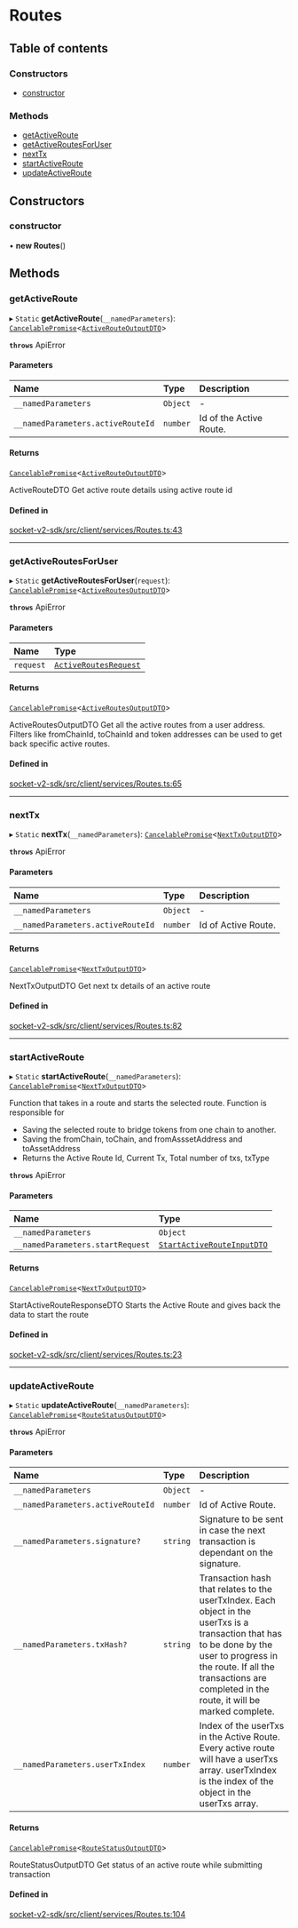 # Routes

## Table of contents

### Constructors

- [constructor](Routes.md#constructor)

### Methods

- [getActiveRoute](Routes.md#getactiveroute)
- [getActiveRoutesForUser](Routes.md#getactiveroutesforuser)
- [nextTx](Routes.md#nexttx)
- [startActiveRoute](Routes.md#startactiveroute)
- [updateActiveRoute](Routes.md#updateactiveroute)

## Constructors

### constructor

• **new Routes**()

## Methods

### getActiveRoute

▸ `Static` **getActiveRoute**(`__namedParameters`): [`CancelablePromise`](../client/CancelablePromise.md)<[`ActiveRouteOutputDTO`](../types.md#activerouteoutputdto)\>

**`throws`** ApiError

#### Parameters

| Name                              | Type     | Description             |
| :-------------------------------- | :------- | :---------------------- |
| `__namedParameters`               | `Object` | -                       |
| `__namedParameters.activeRouteId` | `number` | Id of the Active Route. |

#### Returns

[`CancelablePromise`](../client/CancelablePromise.md)<[`ActiveRouteOutputDTO`](../types.md#activerouteoutputdto)\>

ActiveRouteDTO Get active route details using active route id

#### Defined in

[socket-v2-sdk/src/client/services/Routes.ts:43](https://github.com/rugamoto/socket-v2-sdk/blob/91d9fe3/src/client/services/Routes.ts#L43)

---

### getActiveRoutesForUser

▸ `Static` **getActiveRoutesForUser**(`request`): [`CancelablePromise`](../client/CancelablePromise.md)<[`ActiveRoutesOutputDTO`](../types.md#activeroutesoutputdto)\>

**`throws`** ApiError

#### Parameters

| Name      | Type                                                          |
| :-------- | :------------------------------------------------------------ |
| `request` | [`ActiveRoutesRequest`](../interfaces/ActiveRoutesRequest.md) |

#### Returns

[`CancelablePromise`](../client/CancelablePromise.md)<[`ActiveRoutesOutputDTO`](../types.md#activeroutesoutputdto)\>

ActiveRoutesOutputDTO Get all the active routes from a user address. Filters like fromChainId, toChainId and token addresses can be used to get back specific active routes.

#### Defined in

[socket-v2-sdk/src/client/services/Routes.ts:65](https://github.com/rugamoto/socket-v2-sdk/blob/91d9fe3/src/client/services/Routes.ts#L65)

---

### nextTx

▸ `Static` **nextTx**(`__namedParameters`): [`CancelablePromise`](../client/CancelablePromise.md)<[`NextTxOutputDTO`](../types.md#nexttxoutputdto)\>

**`throws`** ApiError

#### Parameters

| Name                              | Type     | Description         |
| :-------------------------------- | :------- | :------------------ |
| `__namedParameters`               | `Object` | -                   |
| `__namedParameters.activeRouteId` | `number` | Id of Active Route. |

#### Returns

[`CancelablePromise`](../client/CancelablePromise.md)<[`NextTxOutputDTO`](../types.md#nexttxoutputdto)\>

NextTxOutputDTO Get next tx details of an active route

#### Defined in

[socket-v2-sdk/src/client/services/Routes.ts:82](https://github.com/rugamoto/socket-v2-sdk/blob/91d9fe3/src/client/services/Routes.ts#L82)

---

### startActiveRoute

▸ `Static` **startActiveRoute**(`__namedParameters`): [`CancelablePromise`](../client/CancelablePromise.md)<[`NextTxOutputDTO`](../types.md#nexttxoutputdto)\>

Function that takes in a route and starts the selected route.
Function is responsible for

- Saving the selected route to bridge tokens from one chain to another.
- Saving the fromChain, toChain, and fromAsssetAddress and toAssetAddress
- Returns the Active Route Id, Current Tx, Total number of txs, txType

**`throws`** ApiError

#### Parameters

| Name                             | Type                                                               |
| :------------------------------- | :----------------------------------------------------------------- |
| `__namedParameters`              | `Object`                                                           |
| `__namedParameters.startRequest` | [`StartActiveRouteInputDTO`](../types.md#startactiverouteinputdto) |

#### Returns

[`CancelablePromise`](../client/CancelablePromise.md)<[`NextTxOutputDTO`](../types.md#nexttxoutputdto)\>

StartActiveRouteResponseDTO Starts the Active Route and gives back the data to start the route

#### Defined in

[socket-v2-sdk/src/client/services/Routes.ts:23](https://github.com/rugamoto/socket-v2-sdk/blob/91d9fe3/src/client/services/Routes.ts#L23)

---

### updateActiveRoute

▸ `Static` **updateActiveRoute**(`__namedParameters`): [`CancelablePromise`](../client/CancelablePromise.md)<[`RouteStatusOutputDTO`](../types.md#routestatusoutputdto)\>

**`throws`** ApiError

#### Parameters

| Name                              | Type     | Description                                                                                                                                                                                                                             |
| :-------------------------------- | :------- | :-------------------------------------------------------------------------------------------------------------------------------------------------------------------------------------------------------------------------------------- |
| `__namedParameters`               | `Object` | -                                                                                                                                                                                                                                       |
| `__namedParameters.activeRouteId` | `number` | Id of Active Route.                                                                                                                                                                                                                     |
| `__namedParameters.signature?`    | `string` | Signature to be sent in case the next transaction is dependant on the signature.                                                                                                                                                        |
| `__namedParameters.txHash?`       | `string` | Transaction hash that relates to the userTxIndex. Each object in the userTxs is a transaction that has to be done by the user to progress in the route. If all the transactions are completed in the route, it will be marked complete. |
| `__namedParameters.userTxIndex`   | `number` | Index of the userTxs in the Active Route. Every active route will have a userTxs array. userTxIndex is the index of the object in the userTxs array.                                                                                    |

#### Returns

[`CancelablePromise`](../client/CancelablePromise.md)<[`RouteStatusOutputDTO`](../types.md#routestatusoutputdto)\>

RouteStatusOutputDTO Get status of an active route while submitting transaction

#### Defined in

[socket-v2-sdk/src/client/services/Routes.ts:104](https://github.com/rugamoto/socket-v2-sdk/blob/91d9fe3/src/client/services/Routes.ts#L104)
